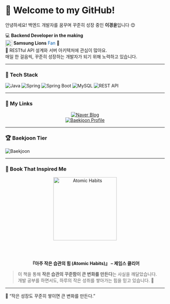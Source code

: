 # 🌟 Welcome to my GitHub!

안녕하세요! 백엔드 개발자를 꿈꾸며 꾸준히 성장 중인 **이경윤**입니다 😊  

💻 **Backend Developer in the making**  
<img src="https://img.icons8.com/color/48/baseball--v1.png" width="22px" style="vertical-align: middle;"/> **Samsung Lions** <span style="color:#005BAC;">Fan</span> 💙  
🌱 RESTful API 설계와 서버 아키텍처에 관심이 많아요.  
매일 한 걸음씩, 꾸준히 성장하는 개발자가 되기 위해 노력하고 있습니다.  

---

### 🧰 Tech Stack

![Java](https://img.shields.io/badge/Java-007396?style=for-the-badge&logo=OpenJDK&logoColor=white)
![Spring](https://img.shields.io/badge/Spring-6DB33F?style=for-the-badge&logo=Spring&logoColor=white)
![Spring Boot](https://img.shields.io/badge/Spring%20Boot-6DB33F?style=for-the-badge&logo=SpringBoot&logoColor=white)
![MySQL](https://img.shields.io/badge/MySQL-4479A1?style=for-the-badge&logo=MySQL&logoColor=white)
![REST API](https://img.shields.io/badge/REST%20API-FF6F00?style=for-the-badge&logo=Postman&logoColor=white)

---

### 🔗 My Links

<div align="center">

<a href="https://blog.naver.com/jack3614" target="_blank">
  <img src="https://img.shields.io/badge/Naver%20Blog-03C75A?style=for-the-badge&logo=Naver&logoColor=white" alt="Naver Blog"/>
</a>  
<br/>
<a href="https://www.acmicpc.net/user/jack36140" target="_blank">
  <img src="https://img.shields.io/badge/Baekjoon-0056D6?style=for-the-badge&logo=TheAlgorithms&logoColor=white" alt="Baekjoon Profile"/>
</a>  

</div>

---

### 🏆 Baekjoon Tier
![Baekjoon](https://mazassumnida.wtf/api/v2/generate_badge?boj=jack36140)

---

### 📘 Book That Inspired Me

<div align="center">
  <img src="https://image.yes24.com/goods/74219416/XL" alt="Atomic Habits" width="200px"/>

  <br/><br/>

  **『아주 작은 습관의 힘 (Atomic Habits)』 – 제임스 클리어**
</div>

> 이 책을 통해 **작은 습관의 꾸준함이 큰 변화를 만든다**는 사실을 깨달았습니다.  
> 개발 공부를 하면서도, 하루의 작은 성취를 쌓아가는 힘을 믿고 있습니다. 💪  

---

💬 “작은 성장도 꾸준히 쌓이면 큰 변화를 만든다.”

